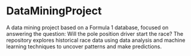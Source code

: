 # DataMiningProject

A data mining project based on a Formula 1 database, focused on answering the question: Will the pole position driver start the race? The repository explores historical race data using data analysis and machine learning techniques to uncover patterns and make predictions.
